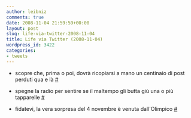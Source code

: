 ```yaml
---
author: leibniz
comments: true
date: 2008-11-04 21:59:59+00:00
layout: post
slug: life-via-twitter-2008-11-04
title: Life via Twitter (2008-11-04)
wordpress_id: 3422
categories:
- tweets
---
```



	
  * scopre che, prima o poi, dovrà ricopiarsi a mano un centinaio di post perduti qua e là [#](http://twitter.com/leibniz/statuses/989160116)

	
  * spegne la radio per sentire se il maltempo gli butta giù una o più tapparelle [#](http://twitter.com/leibniz/statuses/990065617)

	
  * fidatevi, la vera sorpresa del 4 novembre è venuta dall'Olimpico [#](http://twitter.com/leibniz/statuses/990315907)


